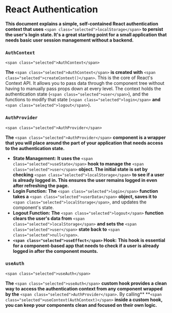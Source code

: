 # React Authentication

**This document explains a simple, self-contained React authentication context that uses** `<span class="selected">localStorage</span>` **to persist the user's login state. It's a great starting point for a small application that needs basic user session management without a backend.**

### `AuthContext`

`<span class="selected">AuthContext</span>`

**The** `<span class="selected">AuthContext</span>` **is created with** `<span class="selected">createContext()</span>`. This is the core of React's Context API. It allows you to pass data through the component tree without having to manually pass props down at every level. The context holds the authentication state (`<span class="selected">user</span>`), and the functions to modify that state (`<span class="selected">login</span>` **and** `<span class="selected">logout</span>`).

### `AuthProvider`

`<span class="selected">AuthProvider</span>`

**The** `<span class="selected">AuthProvider</span>` **component is a wrapper that you will place around the part of your application that needs access to the authentication state.**

* **State Management:** **It uses the** `<span class="selected">useState</span>` **hook to manage the** `<span class="selected">user</span>` **object. The initial state is set by checking** `<span class="selected">localStorage</span>` **to see if a user is already logged in. This ensures the user remains logged in even after refreshing the page.**
* **Login Function:** **The** `<span class="selected">login</span>` **function takes a** `<span class="selected">userData</span>` **object, saves it to** `<span class="selected">localStorage</span>`, and updates the component's state.
* **Logout Function:** **The** `<span class="selected">logout</span>` **function clears the user's data from** `<span class="selected">localStorage</span>` **and sets the** `<span class="selected">user</span>` **state back to** `<span class="selected">null</span>`.
* **`<span class="selected">useEffect</span>` **Hook:**** **This hook is essential for a component-based app that needs to check if a user is already logged in after the component mounts.**

### `useAuth`

`<span class="selected">useAuth</span>`

**The** `<span class="selected">useAuth</span>` **custom hook provides a clean way to access the authentication context from any component wrapped by the** `<span class="selected">AuthProvider</span>`. By calling** **`<span class="selected">useContext(AuthContext)</span>` **inside a custom hook, you can keep your components clean and focused on their own logic.**
